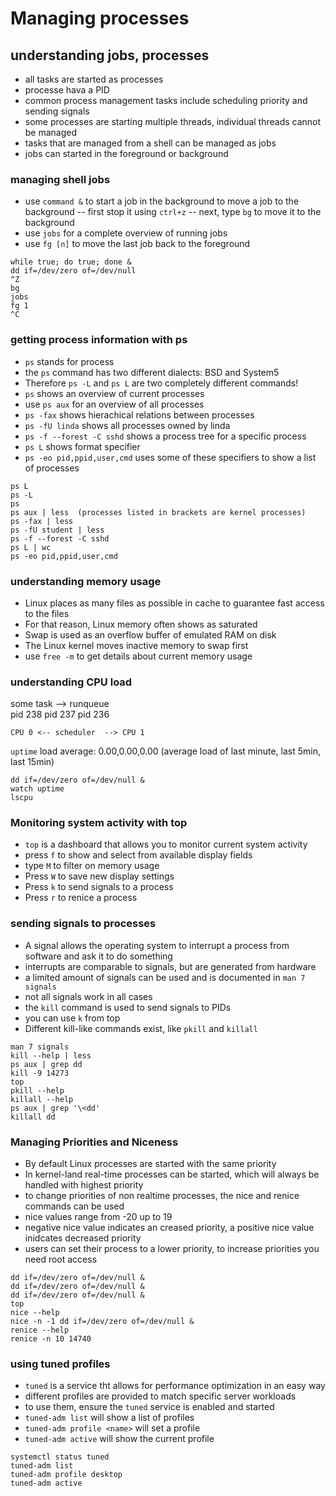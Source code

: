 # Managing processes
## understanding jobs, processes
- all tasks are started as processes
- processe hava a PID
- common process management tasks include scheduling priority and sending signals
- some processes are starting multiple threads, individual threads cannot be managed
- tasks that are managed from a shell can be managed as jobs
- jobs can started in the foreground or background

### managing shell jobs
- use `command &` to start a job in the background
to move a job to the background 
-- first stop it using `ctrl+z`
-- next, type `bg` to move it to the background
- use `jobs` for a complete overview of running jobs
- use `fg [n]` to move the last job back  to the foreground
```
while true; do true; done &
dd if=/dev/zero of=/dev/null
^Z
bg
jobs
fg 1
^C
```
### getting process information with ps
- `ps` stands for process
- the `ps` command has two different dialects: BSD and System5
- Therefore `ps -L` and `ps L` are two completely different commands!
- `ps` shows an overview of current processes
- use `ps aux` for an overview of all processes
- `ps -fax` shows hierachical relations between processes
- `ps -fU linda` shows all processes owned by linda
- `ps -f --forest -C sshd` shows a process tree for a specific process
- `ps L` shows format specifier
- `ps -eo pid,ppid,user,cmd` uses some of these specifiers to show a list of processes
```
ps L
ps -L
ps
ps aux | less  (processes listed in brackets are kernel processes)
ps -fax | less
ps -fU student | less
ps -f --forest -C sshd
ps L | wc
ps -eo pid,ppid,user,cmd
```
### understanding memory usage
- Linux places as many files as possible in cache to guarantee fast access to the files
- For that reason, Linux memory often shows as saturated
- Swap is used as an overflow buffer of emulated RAM on disk
- The Linux kernel moves inactive memory to swap first
- use `free -m` to get details about current memory usage
### understanding CPU load

some task  -->  runqueue  
                pid 238
                pid 237
                pid 236

    CPU 0 <-- scheduler  --> CPU 1

`uptime` load average: 0.00,0.00,0.00 (average load of last minute, last 5min, last 15min)
```
dd if=/dev/zero of=/dev/null &
watch uptime
lscpu
```

### Monitoring system activity with top
- `top` is a dashboard that allows you to monitor current system activity
- press `f` to show and select from available display fields
- type `M` to filter on memory usage
- Press `W` to save new display settings
- Press `k` to send signals to a process
- Press `r` to renice a process

### sending signals to processes
- A signal allows the operating system to interrupt a process from software and ask it to do something
- interrupts are comparable to signals, but are generated from hardware
- a limited amount of signals can be used and is documented in `man 7 signals`
- not all signals work in all cases
- the `kill` command is used to send signals to PIDs
- you can use `k` from top
- Different kill-like commands exist, like `pkill` and `killall`

```
man 7 signals
kill --help | less
ps aux | grep dd
kill -9 14273
top
pkill --help
killall --help
ps aux | grep '\<dd'
killall dd
```

### Managing Priorities and Niceness
- By default Linux processes are started with the same priority
- In kernel-land real-time processes can be started, which will always be handled with highest priority
- to change priorities of non realtime processes, the nice and renice commands can be used
- nice values range from -20 up to 19
- negative nice value indicates an creased priority, a positive nice value inidcates decreased priority
- users can set their process to a lower priority, to increase priorities you need root access

```
dd if=/dev/zero of=/dev/null &
dd if=/dev/zero of=/dev/null &
dd if=/dev/zero of=/dev/null &
top
nice --help
nice -n -1 dd if=/dev/zero of=/dev/null &
renice --help
renice -n 10 14740
```

### using tuned profiles
- `tuned` is a service tht allows for performance optimization in an easy way
- different profiles are provided to match specific server workloads
- to use them, ensure the `tuned` service is enabled and started
- `tuned-adm list` will show a list of profiles
- `tuned-adm profile <name>` will set a profile
- `tuned-adm active` will show the current profile

```
systemctl status tuned
tuned-adm list
tuned-adm profile desktop
tuned-adm active
```